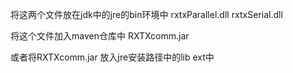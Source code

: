
将这两个文件放在jdk中的jre的bin环境中
rxtxParallel.dll
rxtxSerial.dll

将这个文件加入maven仓库中
RXTXcomm.jar

或者将RXTXcomm.jar
放入jre安装路径中的lib ext中
